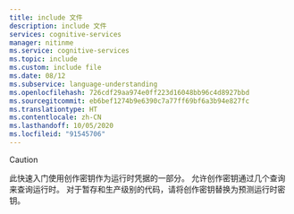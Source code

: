 ```yaml
---
title: include 文件
description: include 文件
services: cognitive-services
manager: nitinme
ms.service: cognitive-services
ms.topic: include
ms.custom: include file
ms.date: 08/12
ms.subservice: language-understanding
ms.openlocfilehash: 726cdf29aa974e0ff223d16048bb96c4d8927bbd
ms.sourcegitcommit: eb6bef1274b9e6390c7a77ff69bf6a3b94e827fc
ms.translationtype: HT
ms.contentlocale: zh-CN
ms.lasthandoff: 10/05/2020
ms.locfileid: "91545706"
---
```

> [!CAUTION]
> 此快速入门使用创作密钥作为运行时凭据的一部分。 允许创作密钥通过几个查询来查询运行时。 对于暂存和生产级别的代码，请将创作密钥替换为预测运行时密钥。